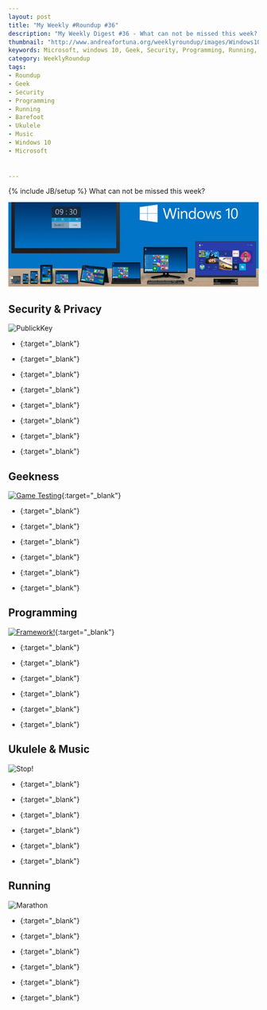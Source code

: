 ```yaml
---
layout: post
title: "My Weekly #Roundup #36"
description: "My Weekly Digest #36 - What can not be missed this week? "
thumbnail: "http://www.andreafortuna.org/weeklyroundup/images/Windows10.jpg"
keywords: Microsoft, windows 10, Geek, Security, Programming, Running, Barefoot, Music, ukulele 
category: WeeklyRoundup
tags: 
- Roundup
- Geek
- Security
- Programming
- Running
- Barefoot
- Ukulele
- Music
- Windows 10
- Microsoft


---
```

{% include JB/setup %}
What can not be missed this week? 

![Windows 10](/weeklyroundup/images/Windows10.jpg)
<!-- more -->

Security & Privacy
--
![PublickKey](http://imgs.xkcd.com/comics/public_key.png)

- [](){:target="_blank"}

- [](){:target="_blank"}

- [](){:target="_blank"}

- [](){:target="_blank"}

- [](){:target="_blank"}

- [](){:target="_blank"}

- [](){:target="_blank"}

- [](){:target="_blank"}



Geekness
--

[![Game Testing](http://gaspull.geeksaresexytech.netdna-cdn.com/wp-content/uploads/2015/07/gamejob.jpg)](http://www.geeksaresexy.net/2015/07/28/dorkly-comic-videogame-jobs-expectation-vs-reality/){:target="_blank"}

- [](){:target="_blank"}

- [](){:target="_blank"}

- [](){:target="_blank"}

- [](){:target="_blank"}

- [](){:target="_blank"}

- [](){:target="_blank"}




Programming
--
[![Framework!](http://www.commitstrip.com/wp-content/uploads/2015/07/Strip-Variables-650-finalenglish1.jpg)](http://www.commitstrip.com/en/2015/07/23/for-a-few-bytes-more/){:target="_blank"}

- [](){:target="_blank"}

- [](){:target="_blank"}

- [](){:target="_blank"}

- [](){:target="_blank"}

- [](){:target="_blank"}

- [](){:target="_blank"}



Ukulele & Music
--

![Stop!](http://liveukulele.com/wp-content/uploads/onedoesnot.jpg)

- [](){:target="_blank"}

- [](){:target="_blank"}

- [](){:target="_blank"}

- [](){:target="_blank"}

- [](){:target="_blank"}

- [](){:target="_blank"}


Running
--

![Marathon](http://www.fuelrunning.com/repository/running-humor/0005.jpg)

- [](){:target="_blank"}

- [](){:target="_blank"}

- [](){:target="_blank"}

- [](){:target="_blank"}

- [](){:target="_blank"}

- [](){:target="_blank"}


